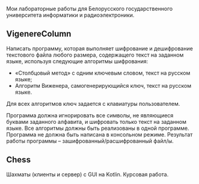 Мои лабораторные работы для Белорусского государственного университета информатики и радиоэлектроники.

<h2> VigenereColumn </h2>

Написать программу, которая выполняет шифрование и дешифрование текстового файла любого размера, содержащего текст на заданном языке, используя следующие алгоритмы шифрования:

- «Столбцовый метод» с одним ключевым словом, текст на русском языке;
- Алгоритм Виженера, самогенерирующийся ключ, текст на русском языке. 

Для всех алгоритмов ключ задается с клавиатуры пользователем.

Программа должна игнорировать все символы, не являющиеся буквами заданного алфавита,  и шифровать только текст на заданном языке. Все алгоритмы должны быть реализованы в одной программе. Программа не должна быть написана в консольном режиме. Результат работы программы – зашифрованный/расшифрованный файл/ы.

<h2> Chess </h2>

Шахматы (клиенты и сервер) с GUI на Kotlin. Курсовая работа.
